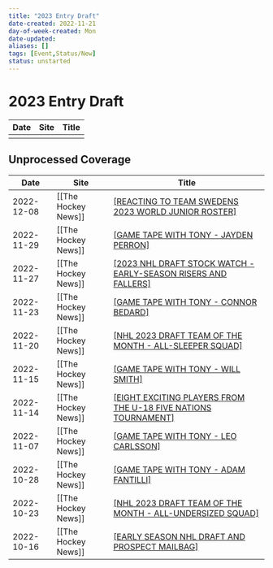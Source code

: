 ```yaml
---
title: "2023 Entry Draft"
date-created: 2022-11-21
day-of-week-created: Mon
date-updated: 
aliases: []
tags: [Event,Status/New]
status: unstarted
---
```


# 2023 Entry Draft
| Date | Site | Title |
| ---- | ---- | ----- |
|      |      |       |



## Unprocessed Coverage
| Date | Site | Title |
| ---- | ---- | ----- |
| 2022-12-08 | [[The Hockey News]] | [[REACTING TO TEAM SWEDENS 2023 WORLD JUNIOR ROSTER]](https://thehockeynews.com/news/reacting-to-team-swedens-2023-world-junior-roster) |
| 2022-11-29 | [[The Hockey News]] | [[GAME TAPE WITH TONY - JAYDEN PERRON]](https://thehockeynews.com/video/game-tape-with-tony-featuring-jayden-perron) |
| 2022-11-27 | [[The Hockey News]] | [[2023 NHL DRAFT STOCK WATCH - EARLY-SEASON RISERS AND FALLERS]](https://thehockeynews.com/news/2023-nhl-draft-stock-watch-early-season-risers-and-fallers) |
| 2022-11-23 | [[The Hockey News]] | [[GAME TAPE WITH TONY - CONNOR BEDARD]](https://thehockeynews.com/video/game-tape-with-tony-featuring-connor-bedard) |
| 2022-11-20 | [[The Hockey News]] | [[NHL 2023 DRAFT TEAM OF THE MONTH - ALL-SLEEPER SQUAD]](https://thehockeynews.com/news/nhl-2023-draft-team-of-the-month-all-sleeper-squad) |
| 2022-11-15 | [[The Hockey News]] | [[GAME TAPE WITH TONY - WILL SMITH]](https://thehockeynews.com/video/game-tape-with-tony-featuring-will-smith) |
| 2022-11-14 | [[The Hockey News]] | [[EIGHT EXCITING PLAYERS FROM THE U-18 FIVE NATIONS TOURNAMENT]](https://thehockeynews.com/news/eight-exciting-players-from-the-u-18-five-nations-tournament) |
| 2022-11-07 | [[The Hockey News]] | [[GAME TAPE WITH TONY - LEO CARLSSON]](https://thehockeynews.com/video/game-tape-with-tony-featuring-leo-carlsson) |
| 2022-10-28 | [[The Hockey News]] | [[GAME TAPE WITH TONY - ADAM FANTILLI]](https://thehockeynews.com/video/game-tape-with-tony-featuring-adam-fantilli) |
| 2022-10-23 | [[The Hockey News]] | [[NHL 2023 DRAFT TEAM OF THE MONTH - ALL-UNDERSIZED SQUAD]](https://thehockeynews.com/news/nhl-2023-draft-team-of-the-month-all-undersized-squad) |
| 2022-10-16 | [[The Hockey News]] | [[EARLY SEASON NHL DRAFT AND PROSPECT MAILBAG]](https://thehockeynews.com/news/early-season-nhl-draft-and-prospect-mailbag) |



